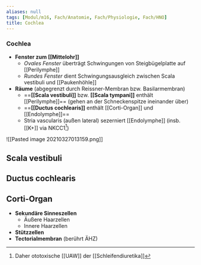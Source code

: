 ```yaml
---
aliases: null
tags: [Modul/m16, Fach/Anatomie, Fach/Physiologie, Fach/HNO]
title: Cochlea
---
```

### Cochlea 
- **Fenster zum [[Mittelohr]]**
	- *Ovales Fenster* überträgt Schwingungen von Steigbügelplatte auf [[Perilymphe]]
	- *Rundes Fenster* dient Schwingungsausgleich zwischen Scala vestibuli und [[Paukenhöhle]]
- **Räume** (abgegrenzt durch Reissner-Membran bzw. Basilarmembran)
	- ==**[[Scala vestibuli]]** bzw. **[[Scala tympani]]** enthält [[Perilymphe]]== (gehen an der Schneckenspitze ineinander über)
	- ==**[[Ductus cochlearis]]** enthält [[Corti-Organ]] und [[Endolymphe]]==
	- Stria vascularis (außen lateral) sezerniert [[Endolymphe]] (insb. [[K+]] via NKCC1[^1])


![[Pasted image 20210327013159.png]]

## Scala vestibuli
## Ductus cochlearis
## Corti-Organ
- **Sekundäre Sinneszellen**
	- Äußere Haarzellen
	- Innere Haarzellen
- **Stützzellen**
- **Tectorialmembran** (berührt ÄHZ)


[^1]: Daher ototoxische [[UAW]] der [[Schleifendiuretika]]
